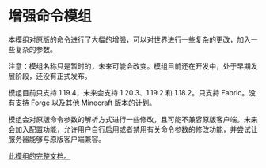 # 增强命令模组

本模组对原版的命令进行了大幅的增强，可以对世界进行一些复杂的更改，加入一些复杂的参数。

注意：模组名称只是暂时的，未来可能会改变。模组目前还在开发中，处于早期发展阶段，还没有正式发布。

模组目前只支持 1.19.4，未来会支持 1.20.3、1.19.2 和 1.18.2。只支持 Fabric。没有支持 Forge 以及其他 Minecraft 版本的计划。

模组会对原版命令参数的解析方式进行一些修改，且可能不兼容原版客户端。未来会加入配置功能，允许用户自行启用或者禁用有关命令参数的修改功能，并尝试让服务器能够与原版客户端兼容。

[此模组的完整文档。](documents/zh.md)